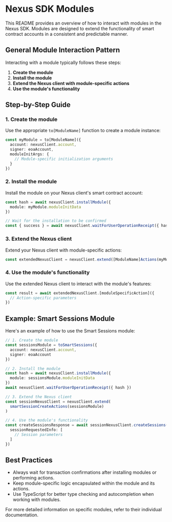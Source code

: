 # Nexus SDK Modules

This README provides an overview of how to interact with modules in the Nexus SDK. Modules are designed to extend the functionality of smart contract accounts in a consistent and predictable manner.

## General Module Interaction Pattern

Interacting with a module typically follows these steps:

1. **Create the module**
2. **Install the module**
3. **Extend the Nexus client with module-specific actions**
4. **Use the module's functionality**

## Step-by-Step Guide

### 1. Create the module

Use the appropriate `to[ModuleName]` function to create a module instance:

```typescript
const myModule = to[ModuleName]({
  account: nexusClient.account,
  signer: eoaAccount,
  moduleInitArgs: {
    // Module-specific initialization arguments
  }
})
```

### 2. Install the module

Install the module on your Nexus client's smart contract account:

```typescript
const hash = await nexusClient.installModule({
  module: myModule.moduleInitData
})

// Wait for the installation to be confirmed
const { success } = await nexusClient.waitForUserOperationReceipt({ hash })
```

### 3. Extend the Nexus client

Extend your Nexus client with module-specific actions:

```typescript
const extendedNexusClient = nexusClient.extend([ModuleName]Actions(myModule))
```

### 4. Use the module's functionality

Use the extended Nexus client to interact with the module's features:

```typescript
const result = await extendedNexusClient.[moduleSpecificAction]({
  // Action-specific parameters
})
```

## Example: Smart Sessions Module

Here's an example of how to use the Smart Sessions module:

```typescript
// 1. Create the module
const sessionsModule = toSmartSessions({
  account: nexusClient.account,
  signer: eoaAccount
})

// 2. Install the module
const hash = await nexusClient.installModule({
  module: sessionsModule.moduleInitData
})
await nexusClient.waitForUserOperationReceipt({ hash })

// 3. Extend the Nexus client
const sessionNexusClient = nexusClient.extend(
  smartSessionCreateActions(sessionsModule)
)

// 4. Use the module's functionality
const createSessionsResponse = await sessionNexusClient.createSessions({
  sessionRequestedInfo: [
    // Session parameters
  ]
})
```

## Best Practices

- Always wait for transaction confirmations after installing modules or performing actions.
- Keep module-specific logic encapsulated within the module and its actions.
- Use TypeScript for better type checking and autocompletion when working with modules.

For more detailed information on specific modules, refer to their individual documentation.
